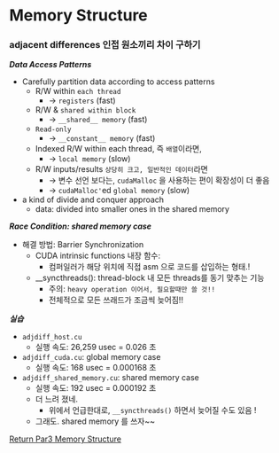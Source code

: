 # Memory Structure

### adjacent differences 인접 원소끼리 차이 구하기 

***Data Access Patterns***
- Carefully partition data according to access patterns
  - R/W within `each thread`
    - → `registers` (fast)
  - R/W & `shared within block` 
    - → `__shared__ memory` (fast)
  - `Read-only` 
    - → `__constant__ memory` (fast)
  - Indexed R/W within each thread, 즉 `배열`이라면,  
    - → `local memory` (slow)
  - R/W inputs/results `상당히 크고, 일반적인 데이터`라면 
    - → 변수 선언 보다는, `cudaMalloc` 을 사용하는 편이 확장성이 더 좋음 
    - → `cudaMalloc'`ed `global memory` (slow)
- a kind of divide and conquer approach
  - data: divided into smaller ones in the shared memory

***Race Condition: shared memory case***
- 해결 방법: Barrier Synchronization
  - CUDA intrinsic functions 내장 함수: 
    - 컴퍼일러가 해당 위치에 직접 asm 으로 코드를 삽입하는 형태.!
  - __syncthreads(): thread-block 내 모든 threads를 동기 맞추는 기능
    - 주의: `heavy operation 이어서, 필요할때만 쓸 것!!`
    - 전체적으로 모든 쓰래드가 조금씩 늦어짐!!

***실습***
- `adjdiff_host.cu`
  - 실행 속도: 26,259 usec = 0.026 초
- `adjdiff_cuda.cu`: global memory case
  - 실행 속도: 168 usec = 0.000168 초
- `adjdiff_shared_memory.cu`: shared memory case
  - 실행 속도: 192 usec = 0.000192 초
  - 더 느려 졌네. 
    - 위에서 언급한대로, `__syncthreads()` 하면서 늦어질 수도 있음 !
  - 그래도. shared memory 를 쓰자~~

  

[Return Par3 Memory Structure](../README.md)  